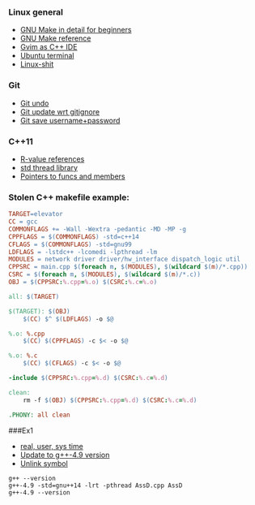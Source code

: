 ### Linux general
- [GNU Make in detail for beginners](http://opensourceforu.com/2012/06/gnu-make-in-detail-for-beginners/)
- [GNU Make reference](http://www.gnu.org/software/make/manual/make.html)
- [Gvim as C++ IDE](http://stackoverflow.com/a/24156/4432988)
- [Ubuntu terminal](https://help.ubuntu.com/community/UsingTheTerminal)
- [Linux-shit](https://www.quora.com/I-am-shifting-from-Windows-to-Linux-What-are-some-explanations-for-Linux-as-I-am-new-to-it/answer/Paul-Reiber?srid=uhnDj)

### Git
- [Git undo](https://github.com/blog/2019-how-to-undo-almost-anything-with-git)
- [Git update wrt gitignore](http://stackoverflow.com/a/19095988)
- [Git save username+password](http://stackoverflow.com/a/17979600)


### C++11
- [R-value references](http://thbecker.net/articles/rvalue_references/section_01.html)
- [std thread library](http://en.cppreference.com/w/cpp/thread)
- [Pointers to funcs and members](http://en.cppreference.com/w/cpp/language/pointer)

### Stolen C++ makefile example:

```makefile
TARGET=elevator
CC = gcc
COMMONFLAGS += -Wall -Wextra -pedantic -MD -MP -g
CPPFLAGS = $(COMMONFLAGS) -std=c++14
CFLAGS = $(COMMONFLAGS) -std=gnu99
LDFLAGS = -lstdc++ -lcomedi -lpthread -lm
MODULES = network driver driver/hw_interface dispatch_logic util
CPPSRC = main.cpp $(foreach m, $(MODULES), $(wildcard $(m)/*.cpp))
CSRC = $(foreach m, $(MODULES), $(wildcard $(m)/*.c))
OBJ = $(CPPSRC:%.cpp=%.o) $(CSRC:%.c=%.o)

all: $(TARGET)

$(TARGET): $(OBJ)
	$(CC) $^ $(LDFLAGS) -o $@

%.o: %.cpp
	$(CC) $(CPPFLAGS) -c $< -o $@

%.o: %.c
	$(CC) $(CFLAGS) -c $< -o $@

-include $(CPPSRC:%.cpp=%.d) $(CSRC:%.c=%.d)

clean:
	rm -f $(OBJ) $(CPPSRC:%.cpp=%.d) $(CSRC:%.c=%.d)

.PHONY: all clean
```


###Ex1

- [real, user, sys time](http://stackoverflow.com/a/556411)
- [Update to g++-4.9 version](http://superuser.com/a/796621)
- [Unlink symbol](http://stackoverflow.com/a/210130)
```
g++ --version
g++-4.9 -std=gnu++14 -lrt -pthread AssD.cpp AssD
g++-4.9 --version
```
